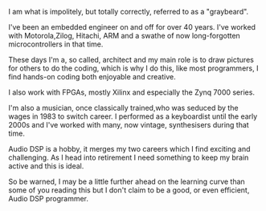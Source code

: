 I am what is impolitely, but totally correctly, referred to as a "graybeard".

I've been an embedded engineer on and off for over 40 years. I've worked with Motorola,Zilog, Hitachi, ARM and a swathe of now long-forgotten microcontrollers in that time.

These days I'm a, so called,  architect and my main role is to draw pictures for others to do the coding, which is why I do this, like most programmers, I find hands-on coding both enjoyable and creative.

I also work with FPGAs, mostly Xilinx and especially the Zynq 7000 series.

I'm also a musician, once classically trained,who was seduced by the wages in 1983 to switch career. I performed as a keyboardist until the early 2000s and I've worked with many, now vintage, synthesisers during that time.

Audio DSP is a hobby, it merges my two careers which I find exciting and challenging. As I head into retirement I need something to keep my brain active and this is ideal.

So be warned, I may be a little further ahead on the learning curve than some of you reading this but I don't claim to be a good, or even efficient, Audio DSP programmer.
